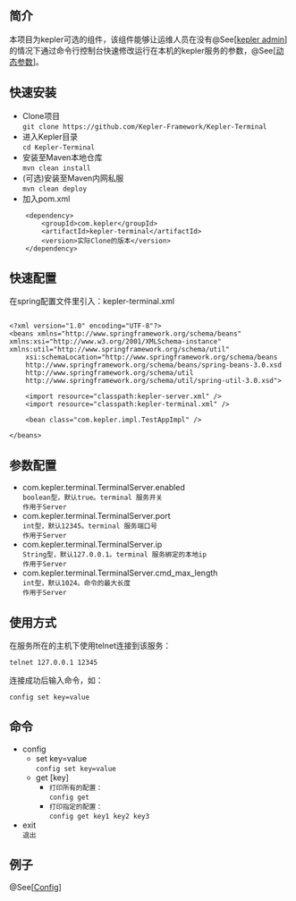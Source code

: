 ## 简介 ##
本项目为kepler可选的组件，该组件能够让运维人员在没有@See[<a href="https://github.com/Kepler-Framework/Kepler-Admin">kepler admin</a>]的情况下通过命令行控制台快速修改运行在本机的kepler服务的参数，@See[<a href="https://github.com/Kepler-Framework/Kepler-All/wiki/%E5%8F%82%E6%95%B0%E9%85%8D%E7%BD%AE-%E5%8A%A8%E6%80%81%E5%8F%82%E6%95%B0">动态参数</a>]。

## 快速安装 ##
+ Clone项目  
`git clone https://github.com/Kepler-Framework/Kepler-Terminal`
+ 进入Kepler目录  
`cd Kepler-Terminal`
+ 安装至Maven本地仓库  
`mvn clean install`
+ (可选)安装至Maven内网私服  
`mvn clean deploy`
+ 加入pom.xml  
```
	<dependency>
		<groupId>com.kepler</groupId>
		<artifactId>kepler-terminal</artifactId>
		<version>实际Clone的版本</version>
	</dependency>
```

## 快速配置 ##
在spring配置文件里引入：kepler-terminal.xml
```

<?xml version="1.0" encoding="UTF-8"?>
<beans xmlns="http://www.springframework.org/schema/beans" xmlns:xsi="http://www.w3.org/2001/XMLSchema-instance" xmlns:util="http://www.springframework.org/schema/util"
	xsi:schemaLocation="http://www.springframework.org/schema/beans
	http://www.springframework.org/schema/beans/spring-beans-3.0.xsd 
    http://www.springframework.org/schema/util
	http://www.springframework.org/schema/util/spring-util-3.0.xsd">

	<import resource="classpath:kepler-server.xml" />
	<import resource="classpath:kepler-terminal.xml" />

	<bean class="com.kepler.impl.TestAppImpl" />

</beans>

```
## 参数配置 ##

+ com.kepler.terminal.TerminalServer.enabled   
  `boolean型，默认true。terminal 服务开关`  
  `作用于Server`
+ com.kepler.terminal.TerminalServer.port   
  `int型，默认12345。terminal 服务端口号`  
  `作用于Server` 
+ com.kepler.terminal.TerminalServer.ip   
  `String型，默认127.0.0.1。terminal 服务綁定的本地ip`  
  `作用于Server` 
+ com.kepler.terminal.TerminalServer.cmd_max_length   
  `int型，默认1024。命令的最大长度`  
  `作用于Server` 

## 使用方式 ##
在服务所在的主机下使用telnet连接到该服务：

`telnet 127.0.0.1 12345`

连接成功后输入命令，如：

`config set key=value`

## 命令 ##

+ config   
   - set key=value   
     `config set key=value`   
   - get [key]
      - `打印所有的配置：`   
         `config get`   
      - `打印指定的配置：`   
         `config get key1 key2 key3`   
+ exit   
  `退出`

## 例子 ##

@See[<a href="https://github.com/Kepler-Framework/Kepler-Example/tree/master/config">Config</a>]
